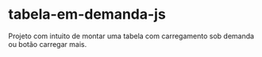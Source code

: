 # tabela-em-demanda-js
Projeto com intuito de montar uma tabela com carregamento sob demanda ou botão carregar mais.
